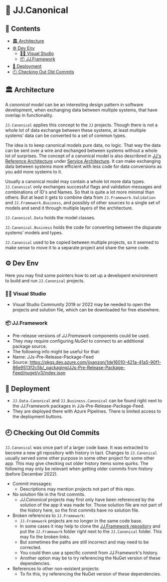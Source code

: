 🧱 JJ.Canonical 
===============

<h2>📔 Contents</h2>

- [🏛 Architecture](#-architecture)
- [⚙ Dev Env](#-dev-env)
    - [👨‍💻 Visual Studio](#-visual-studio)
    - [📦 JJ.Framework](#-jjframework)
- [🚀 Deployment](#-deployment)
- [🕘 Checking Out Old Commits](#-checking-out-old-commits)

🏛 Architecture
----------------

A *canonical model* can be an interesting design pattern in software development, when exchanging data between multiple systems, that have overlap in functionality.

`JJ.Canonical` applies this concept to the `JJ` projects. Though there is not a whole lot of data exchange between these systems, at least multiple systems' data can be converted to a set of common types.

The idea is to keep canonical models pure data, no logic. That way the data can be sent over a wire and exchanged between systems without a whole lot of surprises. The concept of a canonical model is also describred in [JJ's Reference Architecture](https://github.com/jjvanzon/JJs-Reference-Architecture) under [Service Architecture](https://github.com/jjvanzon/JJs-Reference-Architecture/blob/master/Service%20Architecture.docx). It can make exchanging data between systems more efficient with less code for data conversions as you add more systems to it.

Usually a canonical model may contain a whole lot more data types. `JJ.Canonical` only exchanges successful flags and validation messages and combinations of ID's and Names. So that is quite a lot more minimal than others. But at least it gets to combine data from `JJ.Framework.Validation` and `JJ.Framework.Business`, and possibly of other sources to a single set of models and send it through multiple layers of the architecture.

`JJ.Canonical.Data` holds the model classes.

`JJ.Canonical.Business` holds the code for converting between the disparate systems' models and types.

`JJ.Canonical` used to be copied between multiple projects, so it seemed to make sense to move it to a separate project and share the same code.

⚙ Dev Env
-----------

Here you may find some pointers how to set up a developent environment to build and run `JJ.Canonical` projects.

### 👨‍💻 Visual Studio

- Visual Studio Community 2019 or 2022 may be needed to open the projects and solution file, which can be downloaded for free elsewhere.

### 📦 JJ.Framework

- Pre-release versions of *JJ.Framework* components could be used.
- They may require configuring *NuGet* to connect to an additional package source.
- The following info might be useful for that:
- Name: JJs-Pre-Release-Package-Feed
- Source: https://pkgs.dev.azure.com/jjvanzon/1de16010-421a-41a5-90f1-86e9513f2c5b/_packaging/JJs-Pre-Release-Package-Feed/nuget/v3/index.json

🚀 Deployment
--------------

- `JJ.Data.Canonical` and `JJ.Business.Canonical` can be found right next to the JJ.Framework packages in JJs-Pre-Release-Package-Feed.
- They are deployed there with Azure Pipelines. There is limited access to the deployment buttons.

🕘 Checking Out Old Commits
----------------------------

`JJ.Canonical` was once part of a larger code base. It was extracted to become a new git repository with history in tact. Changes to `JJ.Canonical` usually served some other purpose in some other project for some other app. This may give checking out older history items some quirks. The following may only be relevant when getting older commits from history (before December 2022).

- Commit messages:
    - Descriptions may mention projects not part of this repo.
- No solution file in the first commits.
    - *JJ.Canonical* projects may first only have been referenced by the solution of the app it was made for. Those solution file are not part of the history here, so the first commits have no solution file.
- Broken references to `JJ.Framework`:
    - `JJ.Framework` projects are no longer in the same code base.
    - In some cases it may help to clone the [JJ.Framework repository](https://github.com/jjvanzon/JJ.Framework) and put the `JJ.Framework` folder right next to the `JJ.Canonical` folder. This may fix the broken links.
    - But sometimes the paths are still incorrect and may need to be corrected.
    - You could then use a specific commit from JJ.Framework's history.
    - Another option may be to try referencing the NuGet version of these dependencies.
- References to other non-existent projects:
    - To fix this, try referencing the NuGet version of these dependencies.
